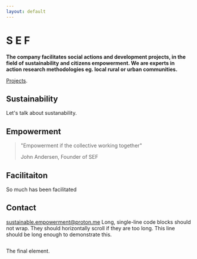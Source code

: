 ```yaml
---
layout: default
---
```

# S E F
**The company facilitates social actions and development projects, in the field of sustainability and citizens empowerment. We are experts in action research methodologies eg. local rural or urban communities.** 

[Projects](./projects.html).


## Sustainability

Let's talk about sustanability.

## Empowerment

> "Empowerment if the collective working together"
>
> John Andersen, Founder of SEF

## Facilitaiton

So much has been facilitated

## Contact

sustainable.empowerment@proton.me
Long, single-line code blocks should not wrap. They should horizontally scroll if they are too long. This line should be long enough to demonstrate this.
```

```
The final element.
```
